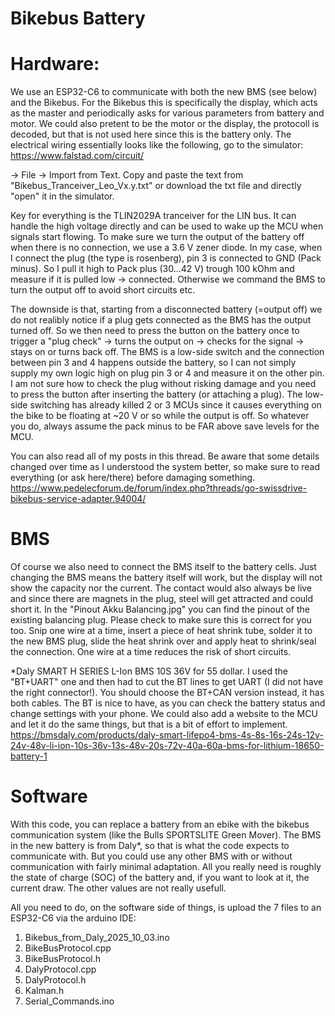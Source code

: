 # Bikebus Battery
# Hardware:
We use an ESP32-C6 to communicate with both the new BMS (see below) and the Bikebus. For the Bikebus this is specifically the display, which acts as the master and periodically asks for various parameters from battery and motor. We could also pretent to be the motor or the display, the protocoll is decoded, but that is not used here since this is the battery only. The electrical wiring essentially looks like the following, go to the simulator:
https://www.falstad.com/circuit/ 

 -> File -> Import from Text. Copy and paste the text from "Bikebus_Tranceiver_Leo_Vx.y.txt" or download the txt file and directly "open" it in the simulator.

Key for everything is the TLIN2029A tranceiver for the LIN bus. It can handle the high voltage directly and can be used to wake up the MCU when signals start flowing.
To make sure we turn the output of the battery off when there is no connection, we use a 3.6 V zener diode. In my case, when I connect the plug (the type is rosenberg), pin 3 is connected to GND (Pack minus). So I pull it high to Pack plus (30...42 V) trough 100 kOhm and measure if it is pulled low -> connected. Otherwise we command the BMS to turn the output off to avoid short circuits etc.

The downside is that, starting from a disconnected battery (=output off) we do not realibly notice if a plug gets connected as the BMS has the output turned off. So we then need to press the button on the battery once to trigger a "plug check" -> turns the output on -> checks for the signal -> stays on or turns back off.
The BMS is a low-side switch and the connection between pin 3 and 4 happens outside the battery, so I can not simply supply my own logic high on plug pin 3 or 4 and measure it on the other pin. I am not sure how to check the plug without risking damage and you need to press the button after inserting the battery (or attaching a plug). The low-side switching has already killed 2 or 3 MCUs since it causes everything on the bike to be floating at ~20 V or so while the output is off. So whatever you do, always assume the pack minus to be FAR above save levels for the MCU.

You can also read all of my posts in this thread. Be aware that some details changed over time as I understood the system better, so make sure to read everything (or ask here/there) before damaging something.
https://www.pedelecforum.de/forum/index.php?threads/go-swissdrive-bikebus-service-adapter.94004/

# BMS
Of course we also need to connect the BMS itself to the battery cells. Just changing the BMS means the battery itself will work, but the display will not show the capacity nor the current. The contact would also always be live and since there are magnets in the plug, steel will get attracted and could short it. In the "Pinout Akku Balancing.jpg" you can find the pinout of the existing balancing plug. Please check to make sure this is correct for you too. Snip one wire at a time, insert a piece of heat shrink tube, solder it to the new BMS plug, slide the heat shrink over and apply heat to shrink/seal the connection. One wire at a time reduces the risk of short circuits.

*Daly SMART H SERIES L-Ion BMS 10S 36V for 55 dollar. I used the "BT+UART" one and then had to cut the BT lines to get UART (I did not have the right connector!). You should choose the BT+CAN version instead, it has both cables. The BT is nice to have, as you can check the battery status and change settings with your phone. We could also add a website to the MCU and let it do the same things, but that is a bit of effort to implement.
https://bmsdaly.com/products/daly-smart-lifepo4-bms-4s-8s-16s-24s-12v-24v-48v-li-ion-10s-36v-13s-48v-20s-72v-40a-60a-bms-for-lithium-18650-battery-1


# Software
With this code, you can replace a battery from an ebike with the bikebus communication system (like the Bulls SPORTSLITE Green Mover). 
The BMS in the new battery is from Daly*, so that is what the code expects to communicate with. But you could use any other BMS with or without communication with fairly minimal adaptation. All you really need is roughly the state of charge (SOC) of the battery and, if you want to look at it, the current draw. The other values are not really usefull.

All you need to do, on the software side of things, is upload the 7 files to an ESP32-C6 via the arduino IDE:
  1. Bikebus_from_Daly_2025_10_03.ino
  2. BikeBusProtocol.cpp
  3. BikeBusProtocol.h
  4. DalyProtocol.cpp
  5. DalyProtocol.h
  6. Kalman.h
  7. Serial_Commands.ino

